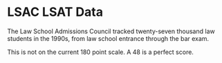 # LSAC LSAT Data

The Law School Admissions Council tracked twenty-seven thousand law students in the 1990s, from law school entrance through the bar exam.

This is not on the current 180 point scale. A 48 is a perfect score.
